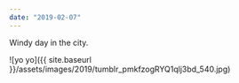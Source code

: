 ```yaml
---
date: "2019-02-07"
---
```


Windy day in the city.

![yo yo]({{ site.baseurl }}/assets/images/2019/tumblr_pmkfzogRYQ1qlj3bd_540.jpg)
